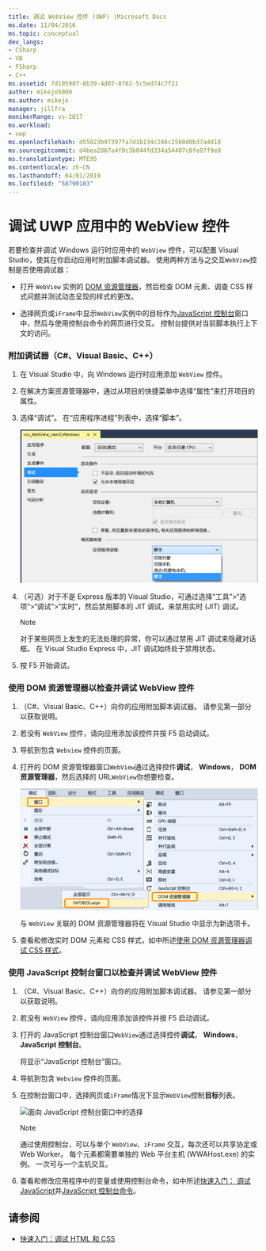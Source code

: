 ```yaml
---
title: 调试 WebView 控件 (UWP) |Microsoft Docs
ms.date: 11/04/2016
ms.topic: conceptual
dev_langs:
- CSharp
- VB
- FSharp
- C++
ms.assetid: 7d105907-8b39-4d07-8762-5c5ed74c7f21
author: mikejo5000
ms.author: mikejo
manager: jillfra
monikerRange: vs-2017
ms.workload:
- uwp
ms.openlocfilehash: d55023b97397fa7d1b134c246c25b0d0b37a4d18
ms.sourcegitcommit: d4bea2867a4f0c3b044fd334a54407c0fe87f9e8
ms.translationtype: MTE95
ms.contentlocale: zh-CN
ms.lasthandoff: 04/01/2019
ms.locfileid: "58790103"
---
```

# <a name="debug-a-webview-control-in-a-uwp-app"></a>调试 UWP 应用中的 WebView 控件

 若要检查并调试 Windows 运行时应用中的 `WebView` 控件，可以配置 Visual Studio，使其在你启动应用时附加脚本调试器。 使用两种方法与之交互`WebView`控制是否使用调试器：

-   打开 `WebView` 实例的 [DOM 资源管理器](../debugger/quickstart-debug-html-and-css.md)，然后检查 DOM 元素、调查 CSS 样式问题并测试动态呈现的样式的更改。

-   选择网页或`iFrame`中显示`WebView`实例中的目标作为[JavaScript 控制台](../debugger/javascript-console-commands.md)窗口中，然后与使用控制台命令的网页进行交互。 控制台提供对当前脚本执行上下文的访问。

### <a name="attach-the-debugger-c-visual-basic-c"></a>附加调试器（C#、Visual Basic、C++）

1.  在 Visual Studio 中，向 Windows 运行时应用添加 `WebView` 控件。

2.  在解决方案资源管理器中，通过从项目的快捷菜单中选择“属性”来打开项目的属性。

3.  选择“调试”。 在“应用程序进程”列表中，选择“脚本”。

     ![附加脚本调试器](../debugger/media/js_dom_webview_script_debugger.png "JS_DOM_WebView_Script_Debugger")

4.  （可选）对于不是 Express 版本的 Visual Studio，可通过选择“工具”>“选项”>“调试”>“实时”，然后禁用脚本的 JIT 调试，来禁用实时 (JIT) 调试。

    > [!NOTE]
    >  对于某些网页上发生的无法处理的异常，你可以通过禁用 JIT 调试来隐藏对话框。 在 Visual Studio Express 中，JIT 调试始终处于禁用状态。

5.  按 F5 开始调试。

### <a name="use-the-dom-explorer-to-inspect-and-debug-a-webview-control"></a>使用 DOM 资源管理器以检查并调试 WebView 控件

1.  （C#、Visual Basic、C++）向你的应用附加脚本调试器。 请参见第一部分以获取说明。

2.  若没有 `WebView` 控件，请向应用添加该控件并按 F5 启动调试。

3.  导航到包含 `Webview` 控件的页面。

4.  打开的 DOM 资源管理器窗口`WebView`通过选择控件**调试**， **Windows**， **DOM 资源管理器**，然后选择的 URL`WebView`你想要检查。

     ![打开 DOM 资源管理器](../debugger/media/js_dom_webview.png "JS_DOM_WebView")

     与 `WebView` 关联的 DOM 资源管理器将在 Visual Studio 中显示为新选项卡。

5.  查看和修改实时 DOM 元素和 CSS 样式，如中所述[使用 DOM 资源管理器调试 CSS 样式](/visualstudio/debugger/quickstart-debug-html-and-css)。

### <a name="use-the-javascript-console-window-to-inspect-and-debug-a-webview-control"></a>使用 JavaScript 控制台窗口以检查并调试 WebView 控件

1.  （C#、Visual Basic、C++）向你的应用附加脚本调试器。 请参见第一部分以获取说明。

2.  若没有 `WebView` 控件，请向应用添加该控件并按 F5 启动调试。

3.  打开的 JavaScript 控制台窗口`WebView`通过选择控件**调试**， **Windows**， **JavaScript 控制台**。

     将显示“JavaScript 控制台”窗口。

4.  导航到包含 `Webview` 控件的页面。

5.  在控制台窗口中，选择网页或`iFrame`情况下显示`WebView`控制**目标**列表。

     ![面向 JavaScript 控制台窗口中的选择](../debugger/media/js_console_target.png "JS_Console_Target")

    > [!NOTE]
    >  通过使用控制台，可以与单个 `WebView`、`iFrame` 交互，每次还可以共享协定或 Web Worker。 每个元素都需要单独的 Web 平台主机 (WWAHost.exe) 的实例。 一次可与一个主机交互。

6.  查看和修改应用程序中的变量或使用控制台命令，如中所述[快速入门： 调试 JavaScript](../debugger/quickstart-debug-javascript-using-the-console.md)并[JavaScript 控制台命令](../debugger/javascript-console-commands.md)。

## <a name="see-also"></a>请参阅

- [快速入门：调试 HTML 和 CSS](../debugger/quickstart-debug-html-and-css.md)